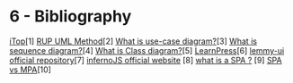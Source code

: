 # 6 - Bibliography
[iTop](https://play.google.com/store/apps/details?id=co.itplus.itop&hl=en&pli=1)[1]
[RUP UML Method](https://study.com/academy/lesson/what-is-the-rational-unified-process-methodology-tools-examples.html)[2]
[What is use-case diagram?](https://www.visual-paradigm.com/guide/uml-unified-modeling-language/what-is-use-case-diagram/)[3]
[What is sequence diagram?](https://www.visual-paradigm.com/guide/uml-unified-modeling-language/what-is-sequence-diagram/)[4]
[What is Class diagram?](https://www.visual-paradigm.com/guide/uml-unified-modeling-language/what-is-class-diagram/)[5]
[LearnPress](https://learnpresslms.com/)[6]
[lemmy-ui official repository](https://github.com/LemmyNet/lemmy-ui)[7]
[infernoJS official website](https://www.infernojs.org/) [8]
[what is a SPA ?](https://www.bloomreach.com/en/blog/what-is-a-single-page-application) [9]
[SPA vs MPA](https://cleancommit.io/blog/spa-vs-mpa-which-is-the-king/)[10]
